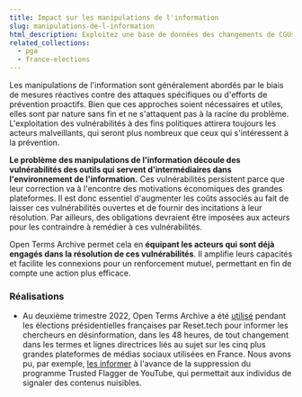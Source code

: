```yaml
---
title: Impact sur les manipulations de l'information
slug: manipulations-de-l-information
html_description: Exploitez une base de données des changements de CGUs pour produire des évaluations de risque systémique pour la désinformation sur les grandes plateformes
related_collections:
  - pga
  - france-elections
---
```


Les manipulations de l'information sont généralement abordés par le biais de mesures réactives contre des attaques spécifiques ou d'efforts de prévention proactifs. Bien que ces approches soient nécessaires et utiles, elles sont par nature sans fin et ne s'attaquent pas à la racine du problème. L'exploitation des vulnérabilités à des fins politiques attirera toujours les acteurs malveillants, qui seront plus nombreux que ceux qui s'intéressent à la prévention.

**Le problème des manipulations de l'information découle des vulnérabilités des outils qui servent d'intermédiaires dans l'environnement de l'information.** Ces vulnérabilités persistent parce que leur correction va à l'encontre des motivations économiques des grandes plateformes. Il est donc essentiel d'augmenter les coûts associés au fait de laisser ces vulnérabilités ouvertes et de fournir des incitations à leur résolution. Par ailleurs, des obligations devraient être imposées aux acteurs pour les contraindre à remédier à ces vulnérabilités.

Open Terms Archive permet cela en **équipant les acteurs qui sont déjà engagés dans la résolution de ces vulnérabilités**. Il amplifie leurs capacités et facilite les connexions pour un renforcement mutuel, permettant en fin de compte une action plus efficace.

### Réalisations

- Au deuxième trimestre 2022, Open Terms Archive a été [utilisé](https://www.reset.tech/resources/memos-on-platforms-behaviour-during-the-2022-french-elections/) pendant les élections présidentielles françaises par Reset.tech pour informer les chercheurs en désinformation, dans les 48 heures, de tout changement dans les termes et lignes directrices liés au sujet sur les cinq plus grandes plateformes de médias sociaux utilisées en France. Nous avons pu, par exemple, [les informer](https://opentermsarchive.org/case-studies/youtube-closes-its-fast-track-content-flagging-program-to-individuals) à l'avance de la suppression du programme Trusted Flagger de YouTube, qui permettait aux individus de signaler des contenus nuisibles.

